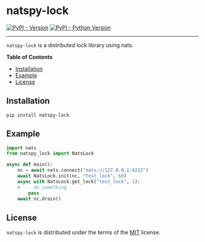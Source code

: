 # natspy-lock

[![PyPI - Version](https://img.shields.io/pypi/v/natspy-lock.svg)](https://pypi.org/project/natspy-lock)
[![PyPI - Python Version](https://img.shields.io/pypi/pyversions/natspy-lock.svg)](https://pypi.org/project/natspy-lock)

-----

`natspy-lock` is a distributed lock library using nats.

**Table of Contents**

- [Installation](#installation)
- [Example](#example)
- [License](#license)


## Installation

```console
pip install natspy-lock
```

## Example

```python
import nats
from natspy_lock import NatsLock

async def main():
    nc = await nats.connect("nats://127.0.0.1:4222")
    await NatsLock.init(nc, "test_lock", 60)
    async with NatsLock.get_lock("test_lock", 1):
    #     do something
        pass
    await nc.drain()
```

## License

`natspy-lock` is distributed under the terms of the [MIT](https://spdx.org/licenses/MIT.html) license.
